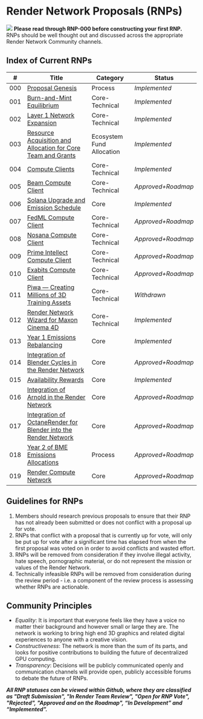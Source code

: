 # Render Network Proposals (RNPs)

![](banner.png)
**Please read through RNP-000 before constructing your first RNP.** RNPs should be well thought out and discussed across the appropriate Render Network Community channels.

## Index of Current RNPs
| # |Title |Category |Status |
|--|--|--|--
|000   |[Proposal Genesis](RNP-000.md)  |Process|*Implemented*
|001|[Burn-and-Mint Equilibrium](RNP-001.md)|Core-Technical|*Implemented*
|002|[Layer 1 Network Expansion](RNP-002.md)|Core-Technical|*Implemented*
|003|[Resource Acquisition and Allocation for Core Team and Grants](RNP-003.md)|Ecosystem Fund Allocation|*Implemented*
|004|[Compute Clients](RNP-004.md)|Core-Technical|*Implemented*
|005|[Beam Compute Client](RNP-005.md)|Core-Technical|*Approved+Roadmap*
|006|[Solana Upgrade and Emission Schedule](RNP-006.md)|Core|*Implemented*
|007|[FedML Compute Client](RNP-007.md)|Core-Technical|*Approved+Roadmap*
|008|[Nosana Compute Client](RNP-008.md)|Core-Technical|*Approved+Roadmap*
|009|[Prime Intellect Compute Client](RNP-009.md)|Core-Technical|*Approved+Roadmap*
|010|[Exabits Compute Client](RNP-010.md)|Core-Technical|*Approved+Roadmap*
|011|[Piwa — Creating Millions of 3D Training Assets](RNP-011.md)|Core-Technical|*Withdrawn*
|012|[Render Network Wizard for Maxon Cinema 4D](RNP-012.md)|Core-Technical|*Implemented*
|013|[Year 1 Emissions Rebalancing](RNP-013.md)|Core|*Implemented*
|014|[Integration of Blender Cycles in the Render Network](RNP-014.md)|Core|*Approved+Roadmap*
|015|[Availability Rewards](RNP-015.md)|Core|*Implemented*
|016|[Integration of Arnold in the Render Network](RNP-016.md)|Core|*Approved+Roadmap*
|017|[Integration of OctaneRender for Blender into the Render Network](RNP-017.md)|Core|*Approved+Roadmap*
|018|[Year 2 of BME Emissions Allocations](RNP-018.md)|Process|*Approved+Roadmap*
|019|[Render Compute Network](RNP-019.md)|Core|*Approved+Roadmap*

## Guidelines for RNPs

 1. Members should research previous proposals to ensure that their RNP has not already been submitted or does not conflict with a proposal up for vote.
 2. RNPs that conflict with a proposal that is currently up for vote, will only be put up for vote after a significant time has elapsed from when the first proposal was voted on in order to avoid conflicts and wasted effort.
 3. RNPs will be removed from consideration if they involve illegal activity, hate speech, pornographic material, or do not represent the mission or values of the Render Network.
 4. Technically infeasible RNPs will be removed from consideration during the review period - i.e. a component of the review process is assessing whether RNPs are actionable.

## Community Principles
* *Equality*: It is important that everyone feels like they have a voice no matter their background and however small or large they are. The network is working to bring high end 3D graphics and related digital experiences to anyone with a creative vision.
* *Constructiveness*: The network is more than the sum of its parts, and looks for positive contributions to building the future of decentralized GPU computing.
* *Transparency*: Decisions will be publicly communicated openly and communication channels will provide open, publicly accessible forums to debate the future of RNPs.

***All RNP statuses can be viewed within Github, where they are classified as "Draft Submission", "In Render Team Review", "Open for RNP Vote", "Rejected", "Approved and on the Roadmap", “In Development” and “Implemented”.***
